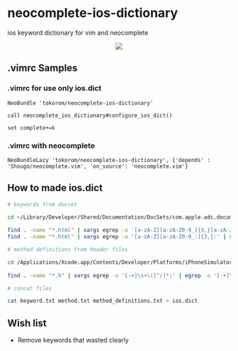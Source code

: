 neocomplete-ios-dictionary
==========================

ios keyword dictionary for vim and neocomplete

<p align="center"><img src="https://dl.dropboxusercontent.com/u/10351676/images/GitHub/neocomplete_ios_dict_sample.gif"/></p>

## .vimrc Samples

### .vimrc for use only ios.dict

```vim
NeoBundle 'tokorom/neocomplete-ios-dictionary'

call neocomplete_ios_dictionary#configure_ios_dict()

set complete+=k
```

### .vimrc with neocomplete

```vim
NeoBundleLazy 'tokorom/neocomplete-ios-dictionary', {'depends' : 'Shougo/neocomplete.vim', 'on_source': 'neocomplete.vim'}
```

## How to made ios.dict

```sh
# keywords from docset

cd ~/Library/Developer/Shared/Documentation/DocSets/com.apple.adc.documentation.AppleiOS7.0.iOSLibrary.docset/Contents/Resources/Documents/documentation
 
find . -name "*.html" | xargs egrep -o '[a-zA-Z][a-zA-Z0-9_]{3,}[a-zA-Z0-9]' | sed '/\//d' | sort | uniq > keyword.txt
find . -name "*.html" | xargs egrep -o '[a-zA-Z][a-zA-Z0-9_:]{3,}:' | sed '/\//d' | sort | uniq > method.txt

# method definitions from header files

cd /Applications/Xcode.app/Contents/Developer/Platforms/iPhoneSimulator.platform/Developer/SDKs/iPhoneSimulator7.1.sdk/System/Library/Frameworks
 
find . -name "*.h" | xargs egrep -o '[-+]\s+\([^/]*;' | egrep -o '[-+]\s+.*' | sort | uniq > method_definitions.txt

# concat files

cat keyword.txt method.txt method_definitions.txt > ios.dict
```

## Wish list

- Remove keywords that wasted clearly
